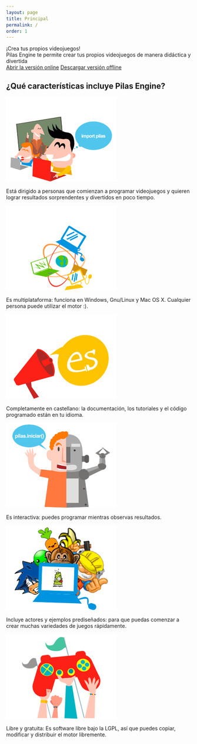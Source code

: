 ```yaml
---
layout: page
title: Principal
permalink: /
order: 1
---
```


<div class="bg-light-gray pa5 br3 tc lh-copy bg-bloques bw1 ba b--light-gray mb5">
  <div class='f1'>¡Crea tus propios videojuegos!</div>
  <div class='f4 pt4'>Pilas Engine te permite crear tus propios videojuegos de manera didáctica y divertida</div>

  <div class='mt4'>
    <a class="btn btn-blue white" target="blank" href="https://pilas-engine.surge.sh">Abrir la versión online</a>
    <a class="btn btn-green white" href="descargas">Descargar versión offline</a>
  </div>
</div>

## ¿Qué características incluye Pilas Engine?

<div class="cf center sans-serif lh-copy">

  <div class="fl w-100 w-33-ns ph3">
    <img src="assets/caracteristicas/primeros-pasos.png">
    <p>Está dirigido a personas que comienzan a programar videojuegos y quieren lograr resultados sorprendentes y divertidos en poco tiempo.</p>
  </div>

  <div class="fl w-100 w-33-ns pa3">
    <img src="assets/caracteristicas/multiplataforma.png">
    <p>Es multiplataforma: funciona en Windows, Gnu/Linux y Mac OS X. Cualquier persona puede utilizar el motor :).</p>
  </div>

  <div class="fl w-100 w-33-ns pa3">
    <img src="assets/caracteristicas/completamente-castellano.png">
    <p>Completamente en castellano: la documentación, los tutoriales y el código programado están en tu idioma.</p>
  </div>

</div>

<div class="cf center">

  <div class="fl w-100 w-33-ns pa3">
    <img src="assets/caracteristicas/interactiva.png">
    <p>Es interactiva: puedes programar mientras observas resultados.</p>
  </div>

  <div class="fl w-100 w-33-ns pa3">
    <img src="assets/caracteristicas/actores-incluidos.png">
    <p>Incluye actores y ejemplos prediseñados: para que puedas comenzar a crear muchas variedades de juegos rápidamente.</p>
  </div>

  <div class="fl w-100 w-33-ns pa3">
    <img src="assets/caracteristicas/libre-gratuita.png">
    <p>Libre y gratuita: Es software libre bajo la LGPL, así que puedes copiar, modificar y distribuir el motor libremente.</p>
  </div>
</div>

